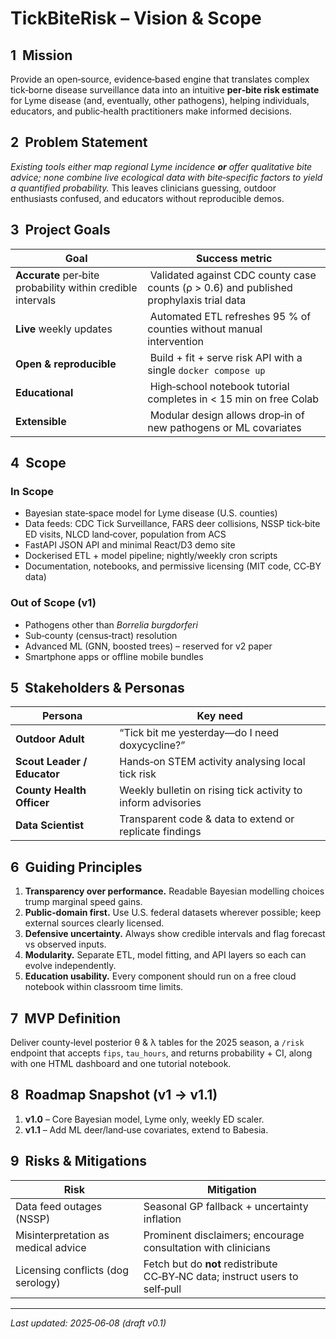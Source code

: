 # TickBiteRisk – Vision & Scope

## 1  Mission

Provide an open‑source, evidence‑based engine that translates complex tick‑borne disease surveillance data into an intuitive **per‑bite risk estimate** for Lyme disease (and, eventually, other pathogens), helping individuals, educators, and public‑health practitioners make informed decisions.

## 2  Problem Statement

*Existing tools either map regional Lyme incidence **or** offer qualitative bite advice; none combine live ecological data with bite‑specific factors to yield a quantified probability.*  This leaves clinicians guessing, outdoor enthusiasts confused, and educators without reproducible demos.

## 3  Project Goals

| Goal                                                        | Success metric                                                                           |
| ----------------------------------------------------------- | ---------------------------------------------------------------------------------------- |
| **Accurate** per‑bite probability within credible intervals |  Validated against CDC county case counts (ρ > 0.6) and published prophylaxis trial data |
| **Live** weekly updates                                     |  Automated ETL refreshes 95 % of counties without manual intervention                    |
| **Open & reproducible**                                     |  Build + fit + serve risk API with a single `docker compose up`                          |
| **Educational**                                             |  High‑school notebook tutorial completes in < 15 min on free Colab                       |
| **Extensible**                                              |  Modular design allows drop‑in of new pathogens or ML covariates                         |

## 4  Scope

### In Scope

* Bayesian state‑space model for Lyme disease (U.S. counties)
* Data feeds: CDC Tick Surveillance, FARS deer collisions, NSSP tick‑bite ED visits, NLCD land‑cover, population from ACS
* FastAPI JSON API and minimal React/D3 demo site
* Dockerised ETL + model pipeline; nightly/weekly cron scripts
* Documentation, notebooks, and permissive licensing (MIT code, CC‑BY data)

### Out of Scope (v1)

* Pathogens other than *Borrelia burgdorferi*
* Sub‑county (census‑tract) resolution
* Advanced ML (GNN, boosted trees) – reserved for v2 paper
* Smartphone apps or offline mobile bundles

## 5  Stakeholders & Personas

| Persona                     | Key need                                                     |
| --------------------------- | ------------------------------------------------------------ |
| **Outdoor Adult**           | “Tick bit me yesterday—do I need doxycycline?”               |
| **Scout Leader / Educator** | Hands‑on STEM activity analysing local tick risk             |
| **County Health Officer**   | Weekly bulletin on rising tick activity to inform advisories |
| **Data Scientist**          | Transparent code & data to extend or replicate findings      |

## 6  Guiding Principles

1. **Transparency over performance.** Readable Bayesian modelling choices trump marginal speed gains.
2. **Public‑domain first.** Use U.S. federal datasets wherever possible; keep external sources clearly licensed.
3. **Defensive uncertainty.** Always show credible intervals and flag forecast vs observed inputs.
4. **Modularity.** Separate ETL, model fitting, and API layers so each can evolve independently.
5. **Education usability.** Every component should run on a free cloud notebook within classroom time limits.

## 7  MVP Definition

Deliver county‑level posterior θ & λ tables for the 2025 season, a `/risk` endpoint that accepts `fips`, `tau_hours`, and returns probability + CI, along with one HTML dashboard and one tutorial notebook.

## 8  Roadmap Snapshot (v1 → v1.1)

1. **v1.0** – Core Bayesian model, Lyme only, weekly ED scaler.
2. **v1.1** – Add ML deer/land‑use covariates, extend to Babesia.

## 9  Risks & Mitigations

| Risk                                | Mitigation                                                                   |
| ----------------------------------- | ---------------------------------------------------------------------------- |
| Data feed outages (NSSP)            | Seasonal GP fallback + uncertainty inflation                                 |
| Misinterpretation as medical advice | Prominent disclaimers; encourage consultation with clinicians                |
| Licensing conflicts (dog serology)  | Fetch but do **not** redistribute CC‑BY‑NC data; instruct users to self‑pull |

---

*Last updated: 2025‑06‑08 (draft v0.1)*
